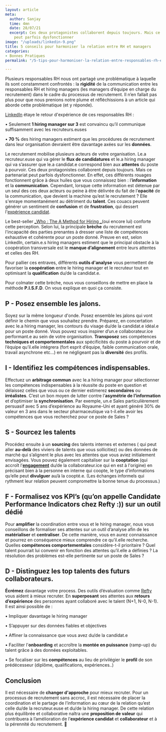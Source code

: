```yaml
---
layout: article
meta:
  author: Sanjay
  time: 4mn
  date: 28/07/21
  excerpt: Ces deux protagonistes collaborent depuis toujours. Mais ce partenariat
    peut parfois dysfonctionner
image: "/uploads/linkedin-9.png"
title: 5 conseils pour harmoniser la relation entre RH et managers
categories:
- Bonnes Pratiques
permalink: "/5-tips-pour-harmoniser-la-relation-entre-responsables-rh-et-hiring-managers/"

---
```

Plusieurs responsables RH nous ont partagé une problématique à laquelle ils sont constamment confrontés : la **rigidité** de la communication entre les responsables RH et hiring managers (les managers d’équipe en charge du recrutement) dans le cadre du processus de recrutement. Il n’en fallait pas plus pour que nous prenions notre plume et réfléchissions à un article qui aborde cette problématique (et y réponde).

[LinkedIn](https://business.linkedin.com/fr-fr/talent-solutions/resources/talent-strategy/mettre-en-relation-les-hiring-managers-et-les-recruteurs#align) étaye le retour d'expérience de ces responsables RH :

• Seulement **1 hiring manager sur 3** est convaincu qu’il communique suffisamment avec les recruteurs.euses

• **70 %** des hiring managers estiment que les procédures de recrutement dans leur organisation devraient être davantage axées sur les **données**.

Le recrutement mobilise plusieurs acteurs de votre organisation. Le.a recruteur.euse qui va gérer le **flux de candidatures** et le.a hiring manager qui va s’assurer que le.a candidat.e correspond bien aux **attentes** du poste à pourvoir. Ces deux protagonistes collaborent depuis toujours. Mais ce partenariat peut parfois dysfonctionner. En effet, ces différents rouages fonctionnent grâce à deux huiles que vous connaissez bien : l’**information** et la **communication**. Cependant, lorsque cette information est détenue par un seul des ces deux acteurs ou peine à être délivrée du fait de l’**opacité** de la communication, que devient la machine qu’est le recrutement ? Elle s'enraye momentanément au détriment du **talent**. Ces couacs peuvent générer un sentiment de **confusion** et de **frustration**, qui dessert l'[expérience candidat](https://blog.refty.co/qu-est-ce-que-experience-candidat/).

Le best-seller [_Who : The A Method for Hiring _](https://whothebook.com/)(oui encore lui) conforte cette perception. Selon lui, la principale **brèche** du recrutement est l'incapacité des parties prenantes à dresser une liste de compétences exhaustive et cohérente pour un poste donné. Preuve en est, selon LinkedIn, certain.e.s hiring managers estiment que le principal obstacle à la coopération transversale est le **manque d’alignement** entre leurs attentes et celles des RH.

Pour pallier ces entraves, différents **outils d'analyse** vous permettent de favoriser la **coopération** entre le hiring manager et le recruteur tout en optimisant la **qualification** du/de la candidat.e.

Pour colmater cette brèche, nous vous conseillons de mettre en place la méthode **P.I.S.F.D**. On vous explique en quoi ça consiste.

## P - Posez ensemble les jalons.

Soyez sur la même longueur d'onde. Posez ensemble les jalons qui vont définir le chemin que vous souhaitez prendre. Préparez, en concertation avec le.a hiring manager, les contours du visage du/de la candidat.e idéal.e pour un poste donné. Vous pouvez vous inspirer d’un.e collaborateur.ice performant.e au sein de votre organisation. **Transposez** ses compétences **techniques et comportementales** aux spécificités du poste à pourvoir et de l’équipe qu’il.elle intégrera (fort esprit d’équipe, faible communication orale, travail asynchrone etc...) en ne négligeant pas la **diversité** des profils.

## I - Identifiez les compétences indispensables.

Effectuez un **arbitrage commun** avec le.a hiring manager pour sélectionner les compétences indispensables à la réussite du poste en question et délaissez celles que vous ou ce dernier estimerez **secondaires** ou **irréalistes**. C’est un bon moyen de lutter contre l’**asymétrie de l’information** et d’optimiser la **synchronisation**. Par exemple, un.e Sales particulièrement persuasif avec 5 ans d’expérience au Royaume-Uni et ayant généré 30% de valeur en 3 ans dans le secteur pharmaceutique va t-il.elle avoir les compétences que vous recherchez pour ce poste de Sales ?

## S - Sourcez les talents

Procédez ensuite à un **sourcing** des talents internes et externes ( qui peut aller **au-delà** des viviers de talents que vous sollicitiez)  ou des données de marché qui s’alignent le plus avec les attentes que vous aviez initialement envisagées. Vous pouvez également capitaliser sur la **cooptation** (qui accroît l’[**engagement**](https://www.helloworkplace.fr/cooptation-recrutement/) du/de la collaborateur.ice qui en est à l'origine) en précisant bien à la personne en interne qui coopte, le type d’informations qu’elle peut **divulguer** au/à la coopté.e. (Les échanges informels qui rythment leur relation peuvent compromettre la bonne tenue du processus.)

## F - Formalisez vos KPI’s (qu’on appelle Candidate Performance Indicators chez Refty :)) sur un outil dédié

Pour **amplifier** la coordination entre vous et le hiring manager, nous vous conseillons de formaliser ses attentes sur un outil d’analyse afin de les **matérialiser** et **centraliser**. De cette manière, vous en aurez connaissance et pourrez en conséquence mieux comprendre ce qu’il.elle recherche. Quelles **compétences comportementales** considère-t-il prioritaire ? Quel talent pourrait lui convenir en fonction des attentes qu’il.elle a définies ? La résolution des problèmes est-elle pertinente sur un poste de Sales ?

## D - Distinguez les top talents des futurs collaborateurs.

**Écrémez** davantage votre process. Des outils d’évaluation comme [Refty ](https://refty.co/)vous aident à mieux recruter. En **superposant** ses attentes aux **retours d’expérience** des personnes ayant collaboré avec le talent (N+1, N-0, N-1). Il est ainsi possible de :

• Impliquer davantage le hiring manager

• S’appuyer sur des données fiables et objectives

• Affiner la connaissance que vous avez du/de la candidat.e

• Faciliter l'**onboarding** et accroître la **montée en puissance** (ramp-up) du talent grâce à des données exploitables.

• Se focaliser sur les **compétences** au lieu de privilégier le **profil** de son prédécesseur (diplôme, qualifications, expériences..)

## Conclusion

Il est nécessaire de **changer d'approche** pour mieux recruter. Pour un processus de recrutement sans accroc, il est nécessaire de placer la coordination et le partage de l’information au cœur de la relation qu’est celle du/de la recruteur.euse et du/de la hiring manager. De cette relation plus équilibrée et collaborative naîtra une **proposition de valeur** qui contribuera à l’amélioration de l’**expérience candidat** et **collaborateur** et à la pérennité du recrutement.  🙏